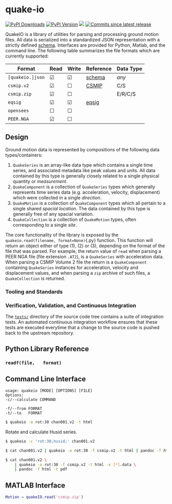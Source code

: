 # quake-io

[![PyPI Downloads][pypi-v-image]][pypi-v-link] [![PyPI Version][pypi-d-image]][pypi-d-link] ![][cov-img] [![Commits since latest release][gh-image]][gh-link]
<!-- ![Build][build-img] -->

QuakeIO is a library of utilities for parsing and processing ground motion
files. All data is serialized into a standardized JSON representation with a
strictly defined [schema](schemas).
Interfaces are provided for Python, Matlab, and the command line. The
following table summarizes the file formats which are currently supported:

<center>

| Format          | Read      | Write   |  Reference              | Data Type  |
|-----------------|-----------|---------|-------------------------|------------|
|`[quakeio.]json` | &#9745;   | &#9745; | [schema][record-schema] | *any*
|`csmip.v2`       | &#9745;   | &#9744; | [CSMIP][CSMIP]          | C/S
|`csmip.zip`      | &#9745;   | &#9744; |                         | E/R/C/S
|`eqsig`          | &#9745;   | &#9745; | [eqsig][EQSIG]          |
|`opensees`       | &#9744;   | &#9744; |                         |
|`PEER.NGA`       | &#9745;   | &#9744; |                         |

<!--
|`plain.tsv`      | &#9744;   | &#9744; |                         |
|`plain.csv`      | &#9744;   | &#9744; |                         |
|`mdof`           | &#9744;   | &#9744; |                         |
| SimCenter.Event | &#9744;   | &#9744; |                         |
-->

</center>

## Design

Ground motion data is represented by compositions of the
following data types/containers:

1. `QuakeSeries` is an array-like data type which contains a single time series, and associated metadata like peak values and units. All data contained by this type is generally closely related to a single physical quantity or *measurement*.
2. `QuakeComponent` is a collection of `QuakeSeries` types which generally represents time series data (e.g. acceleration, velocity, displacement) which were collected in a single *direction*.
3. `QuakeMotion` is a collection of `QuakeComponent` types which all pertain to a single shared *spacial location*. The data contained by this type is generally free of any spacial variation.
4. `QuakeCollection` is a collection of `QuakeMotion` types, often corresponding to a single *site*.

The core functionality of the library is exposed by the `quakeio.read(filename,
format=None)`{.py} function. This function will return an object either of type
(1), (2) or (3), depending on the format of the file that was parsed. For
example, the return value of `read` when parsing a PEER NGA file (file
extension `.AT2`), is a `QuakeSeries` with acceleration data. When parsing a
CSMIP Volume 2 file the return is a `QuakeComponent` containing `QuakeSeries`
instances for acceleration, velocity and displacement values, and when parsing
a `zip` archive of such files, a `QuakeCollection` is returned.

<!-- Operators -->



### Tooling and Standards

### Verification, Validation, and Continuous Integration

The [`tests/`][gh-tests] directory of the source code tree contains a suite
of integration tests. An automated continuous integration workflow
ensures that these tests are executed everytime that a change to the source
code is pushed back to the upstream repository.


## Python Library Reference



### `readf(file,   format)`


## Command Line Interface

```
usage: quakeio [MODE] [OPTIONS] [FILE]
Options:
-c/--calculate COMMAND
 
-f/--from FORMAT
-t/--to   FORMAT
```

```bash
$ quakeio -a rot:30 chan001.v2 -t html
```

Rotate and calculate Husid series.
```bash
$ quakeio -c 'rot:30;husid;' chan001.v2 
```

```bash
$ cat chan001.v2 | quakeio -a rot:30 -f csmip.v2 -t html | pandoc -f html -t pdf
```

```bash
$ cat chan001.v2 \
    | quakeio -a rot:30 -f csmip.v2 -t html -x [*].data \
    | pandoc -f html -t pdf
```

## MATLAB Interface

```matlab
Motion = quakeIO.read('csmip.zip')
```



<!-- Reference links -->
[EQSIG]: https://github.com/eng-tools/eqsig
[CSMIP]: https://www.conservation.ca.gov/cgs/Documents/Program-SMIP/Reports/Other/OSMS_85-03.pdf
[record-schema]: https://raw.githubusercontent.com/claudioperez/quakeio/master/etc/schemas/record.schema.json

<!-- Badge links -->
[pypi-d-image]: https://img.shields.io/pypi/dm/quakeio.svg
[license-badge]: https://img.shields.io/pypi/l/quakeio.svg
[pypi-d-link]: https://pypi.org/project/quakeio
[pypi-v-image]: https://img.shields.io/pypi/v/quakeio.svg
[pypi-v-link]: https://pypi.org/project/quakeio
[build-img]: https://github.com/claudioperez/quakeio/actions/workflows/base.yml/badge.svg
[cov-img]: https://raw.githubusercontent.com/claudioperez/quakeio/master/etc/coverage/cov.svg
[gh-link]: https://github.com/claudioperez/quakeio/compare/0.1.3...master
[gh-image]: https://img.shields.io/github/commits-since/claudioperez/quakeio/0.1.3?style=social

[gh-tests]: https://github.com/claudioperez/quakeio/tree/master/tests


